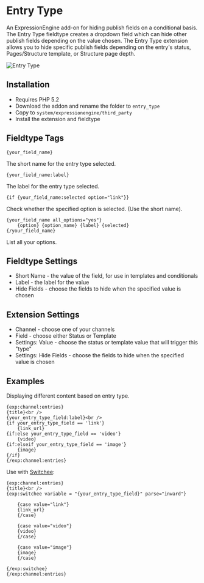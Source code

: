 # Entry Type #

An ExpressionEngine add-on for hiding publish fields on a conditional basis. The Entry Type fieldtype creates a dropdown field which can hide other publish fields depending on the value chosen. The Entry Type extension allows you to hide specific publish fields depending on the entry's status, Pages/Structure template, or Structure page depth.

![Entry Type](https://raw.github.com/rsanchez/entry_type/master/images/entry-type.gif)

## Installation

* Requires PHP 5.2
* Download the addon and rename the folder to `entry_type`
* Copy to `system/expressionengine/third_party`
* Install the extension and fieldtype

## Fieldtype Tags

	{your_field_name}

The short name for the entry type selected.

	{your_field_name:label}

The label for the entry type selected.

	{if {your_field_name:selected option="link"}}

Check whether the specified option is selected. (Use the short name).

	{your_field_name all_options="yes"}
		{option} {option_name} {label} {selected}
	{/your_field_name}

List all your options.

## Fieldtype Settings

-  Short Name - the value of the field, for use in templates and conditionals
-  Label - the label for the value
-  Hide Fields - choose the fields to hide when the specified value is chosen

## Extension Settings

-  Channel - choose one of your channels
-  Field - choose either Status or Template
-  Settings: Value - choose the status or template value that will trigger this "type"
-  Settings: Hide Fields - choose the fields to hide when the specified value is chosen

## Examples

Displaying different content based on entry type.

	{exp:channel:entries}
	{title}<br />
    {your_entry_type_field:label}<br />
	{if your_entry_type_field == 'link'}
		{link_url}
	{if:else your_entry_type_field == 'video'}
		{video}
	{if:elseif your_entry_type_field == 'image'}
		{image}
	{/if}
	{/exp:channel:entries}


Use with [Switchee](https://github.com/croxton/Switchee):

	
	{exp:channel:entries}
	{title}<br />
	{exp:switchee variable = "{your_entry_type_field}" parse="inward"}
	
		{case value="link"}
		{link_url}
		{/case}
	
		{case value="video"}
		{video}
		{/case}

		{case value="image"}
		{image}
		{/case}
	
	{/exp:switchee}
	{/exp:channel:entries}